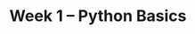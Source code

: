 ---
title: Week 1 – Python Basics
weekNumber: 1
days:
    - date: 2025-1-6
      events: 
        - name: LEC 1
          type: lecture
          title: Introduction
          url: http://datahub.ucsd.edu/user-redirect/git-sync?repo=https://github.com/dsc-courses/dsc10-2025-wi&subPath=lectures/lec01/lec01.ipynb
          html: resources/lectures/lec01/lec01.html
          podcast:
          readings:
            - name: CIT 1.0
              url: https://inferentialthinking.com/chapters/01/what-is-data-science.html
            - name: BPD 1-3
              url: https://notes.dsc10.com/01-getting_started/tools.html
          keywords: course logistics, syllabus, Little Women demo, Jupyter notebooks, expressions
    - date: 2025-1-8
      events: 
        - name: LEC 2
          type: lecture
          title: Variables and Data Types
          url: http://datahub.ucsd.edu/user-redirect/git-sync?repo=https://github.com/dsc-courses/dsc10-2025-wi&subPath=lectures/lec02/lec02.ipynb
          html: resources/lectures/lec02/lec02.html
          podcast:
          readings:
            - name: BPD 3-5
              url: https://notes.dsc10.com/01-getting_started/expressions.html
          keywords: variables, assignment, functions, import, methods, int, float, string
        - name: DISC 1
          type: disc
          title: Getting Started with Jupyter Notebooks
          url: http://datahub.ucsd.edu/user-redirect/git-sync?repo=https://github.com/dsc-courses/dsc10-2025-wi&subPath=discussion/disc01/disc01.ipynb
        - name: SUR
          type: survey
          title: Welcome Survey
          url: https://forms.gle/nxkC7tC7ezKW5svs6
        - name: SYL
          type: survey
          title: Syllabus Check
          url: https://forms.gle/9PsPmovRPTeNvdwk9
        - name: PRE
          type: survey
          title: Pretest
          url: https://practice.dsc10.com/pretest/index.html
    - date: 2025-1-10
      events: 
        - name: LEC 3
          type: lecture
          title: Lists and Arrays
          url: http://datahub.ucsd.edu/user-redirect/git-sync?repo=https://github.com/dsc-courses/dsc10-2025-wi&subPath=lectures/lec03/lec03.ipynb
          html: resources/lectures/lec03/lec03.html
          podcast:
          readings:
            - name: BPD 7-8
              url: https://notes.dsc10.com/02-data_sets/arrays.html
            - name: CIT 14.1
              url: https://inferentialthinking.com/chapters/14/1/Properties_of_the_Mean.html
          keywords: mean, median, lists, arrays, array arithmetic, array methods, np.arange
    - date: 2025-1-11
      events:
        - name: LAB 0
          type: lab
          title: Expressions and Data Types
          url: http://datahub.ucsd.edu/user-redirect/git-sync?repo=https://github.com/dsc-courses/dsc10-2025-wi&subPath=labs/lab00/lab00.ipynb
---